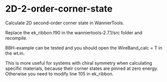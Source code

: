 # 2D-2-order-corner-state
Calculate 2D second-order corner state in WannierTools.

Replace the ek_ribbon.f90 in the wanniertools-2.7.1/src folder and recompile.

BBH-example can be tested and you should open the WireBand_calc = T in the wt.in.

This is more useful for systems with chiral symmetry when calculating specific materials, because their corner states are pinned at zero energy. Otherwise you need to modify line 105 in ek_ribbon.
